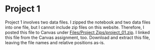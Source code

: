 # Project 1

Project 1 involves two data files.
I zipped the notebook and two data files into one file, but I cannot include zip files on this website.
Therefore, I posted this file to Canvas under [Files/Project Zips/project_01.zip](https://northeastern.instructure.com/courses/137565/files/folder/Project%20Zips).
I linked this file from the Canvas assignment, too.
Download and extract this file, leaving the file names and relative positions as-is.
